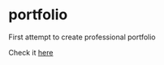 # portfolio
First attempt to create professional portfolio

Check it [here](https://ahmedelhodaiby.github.io/portfolio/)
